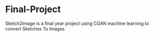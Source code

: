 # Final-Project
Sketch2Image is a final year project using CGAN machine learning to convert Sketches To Images.
